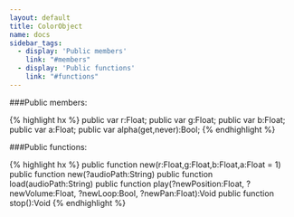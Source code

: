 ```yaml
---
layout: default
title: ColorObject
name: docs
sidebar_tags:
  - display: 'Public members'
    link: "#members"
  - display: 'Public functions'
    link: "#functions"
---
```

<a name="members"></a>

###Public members:

{% highlight hx %}
public var r:Float;
public var g:Float;
public var b:Float;
public var a:Float;
public var alpha(get,never):Bool;
{% endhighlight %}
<a name="functions"></a>

###Public functions:

{% highlight hx %}
public function new(r:Float,g:Float,b:Float,a:Float = 1)
public function new(?audioPath:String) 
public function load(audioPath:String)
public function play(?newPosition:Float, ?newVolume:Float, ?newLoop:Bool, ?newPan:Float):Void
public function stop():Void
{% endhighlight %}
